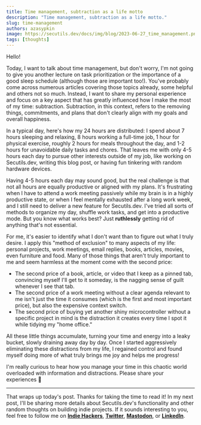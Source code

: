 ```yaml
---
title: Time management, subtraction as a life motto
description: "Time management, subtraction as a life motto."
slug: time-management
authors: azasypkin
image: https://secutils.dev/docs/img/blog/2023-06-27_time_management.png
tags: [thoughts]
---
```

Hello!

Today, I want to talk about time management, but don't worry, I'm not going to give you another lecture on task prioritization or the importance of a good sleep schedule (although those are important too!). You've probably come across numerous articles covering those topics already, some helpful and others not so much. Instead, I want to share my personal experience and focus on a key aspect that has greatly influenced how I make the most of my time: subtraction. Subtraction, in this context, refers to the removing things, commitments, and plans that don't clearly align with my goals and overall happiness.

<!--truncate-->

In a typical day, here's how my 24 hours are distributed: I spend about 7 hours sleeping and relaxing, 8 hours working a full-time job, 1 hour for physical exercise, roughly 2 hours for meals throughout the day, and 1-2 hours for unavoidable daily tasks and chores. That leaves me with only 4-5 hours each day to pursue other interests outside of my job, like working on Secutils.dev, writing this blog post, or having fun tinkering with random hardware devices.

Having 4-5 hours each day may sound good, but the real challenge is that not all hours are equally productive or aligned with my plans. It's frustrating when I have to attend a work meeting passively while my brain is in a highly productive state, or when I feel mentally exhausted after a long work week, and I still need to deliver a new feature for Secutils.dev. I've tried all sorts of methods to organize my day, shuffle work tasks, and get into a productive mode. But you know what works best? Just **ruthlessly** getting rid of anything that's not essential.

For me, it's easier to identify what I don't want than to figure out what I truly desire. I apply this "method of exclusion" to many aspects of my life: personal projects, work meetings, email replies, books, articles, movies, even furniture and food. Many of those things that aren't truly important to me and seem harmless at the moment come with the second price:

- The second price of a book, article, or video that I keep as a pinned tab, convincing myself I'll get to it someday, is the nagging sense of guilt whenever I see that tab.
- The second price of a work meeting without a clear agenda relevant to me isn't just the time it consumes (which is the first and most important price), but also the expensive context switch.
- The second price of buying yet another shiny microcontroller without a specific project in mind is the distraction it creates every time I spot it while tidying my "home office."

All these little things accumulate, turning your time and energy into a leaky bucket, slowly draining away day by day. Once I started aggressively eliminating these distractions from my life, I regained control and found myself doing more of what truly brings me joy and helps me progress!

I'm really curious to hear how you manage your time in this chaotic world overloaded with information and distractions. Please share your experiences 🙂

---

That wraps up today's post. Thanks for taking the time to read it! In my next post, I'll be sharing more details about Secutils.dev's functionality and other random thoughts on building indie projects. If it sounds interesting to you, feel free to follow me on [**Indie Hackers**](https://www.indiehackers.com/azasypkin/history),  [**Twitter**](https://twitter.com/aleh_zasypkin), [**Mastodon**](https://infosec.exchange/@azasypkin), or [**LinkedIn**](https://www.linkedin.com/in/azasypkin/).
